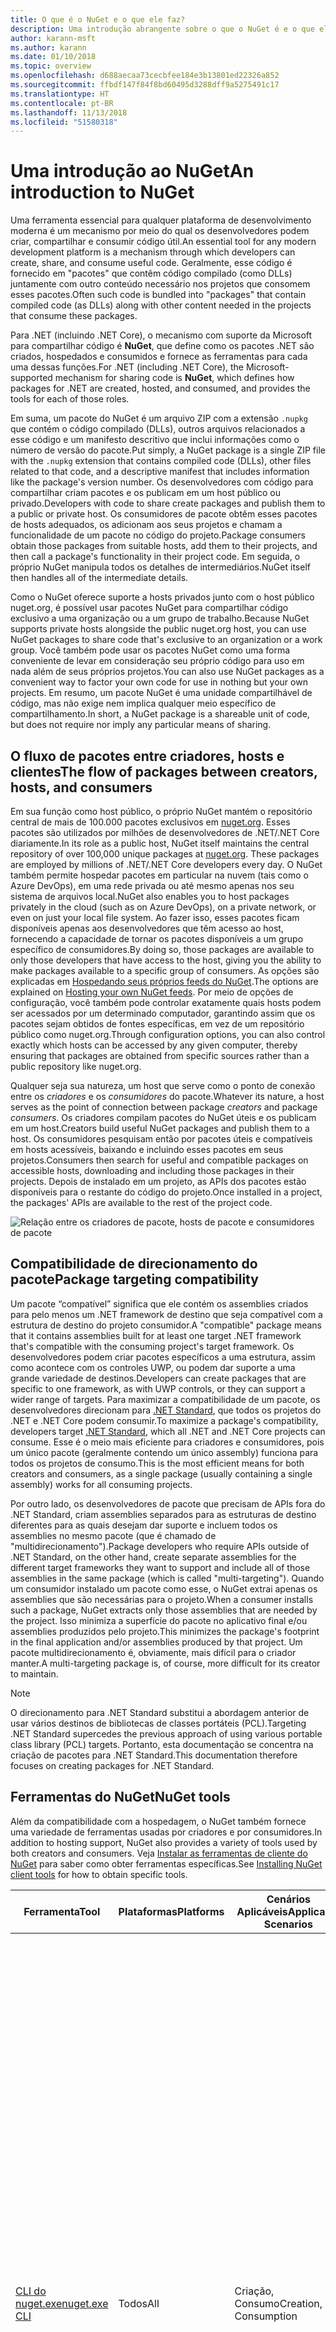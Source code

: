 ```yaml
---
title: O que é o NuGet e o que ele faz?
description: Uma introdução abrangente sobre o que o NuGet é e o que ele faz
author: karann-msft
ms.author: karann
ms.date: 01/10/2018
ms.topic: overview
ms.openlocfilehash: d688aecaa73cecbfee184e3b13801ed22326a852
ms.sourcegitcommit: ffbdf147f84f8bd60495d3288dff9a5275491c17
ms.translationtype: HT
ms.contentlocale: pt-BR
ms.lasthandoff: 11/13/2018
ms.locfileid: "51580318"
---
```

# <a name="an-introduction-to-nuget"></a><span data-ttu-id="50bbf-103">Uma introdução ao NuGet</span><span class="sxs-lookup"><span data-stu-id="50bbf-103">An introduction to NuGet</span></span>

<span data-ttu-id="50bbf-104">Uma ferramenta essencial para qualquer plataforma de desenvolvimento moderna é um mecanismo por meio do qual os desenvolvedores podem criar, compartilhar e consumir código útil.</span><span class="sxs-lookup"><span data-stu-id="50bbf-104">An essential tool for any modern development platform is a mechanism through which developers can create, share, and consume useful code.</span></span> <span data-ttu-id="50bbf-105">Geralmente, esse código é fornecido em "pacotes" que contêm código compilado (como DLLs) juntamente com outro conteúdo necessário nos projetos que consomem esses pacotes.</span><span class="sxs-lookup"><span data-stu-id="50bbf-105">Often such code is bundled into "packages" that contain compiled code (as DLLs) along with other content needed in the projects that consume these packages.</span></span>

<span data-ttu-id="50bbf-106">Para .NET (incluindo .NET Core), o mecanismo com suporte da Microsoft para compartilhar código é **NuGet**, que define como os pacotes .NET são criados, hospedados e consumidos e fornece as ferramentas para cada uma dessas funções.</span><span class="sxs-lookup"><span data-stu-id="50bbf-106">For .NET (including .NET Core), the Microsoft-supported mechanism for sharing code is **NuGet**, which defines how packages for .NET are created, hosted, and consumed, and provides the tools for each of those roles.</span></span>

<span data-ttu-id="50bbf-107">Em suma, um pacote do NuGet é um arquivo ZIP com a extensão `.nupkg` que contém o código compilado (DLLs), outros arquivos relacionados a esse código e um manifesto descritivo que inclui informações como o número de versão do pacote.</span><span class="sxs-lookup"><span data-stu-id="50bbf-107">Put simply, a NuGet package is a single ZIP file with the `.nupkg` extension that contains compiled code (DLLs), other files related to that code, and a descriptive manifest that includes information like the package's version number.</span></span> <span data-ttu-id="50bbf-108">Os desenvolvedores com código para compartilhar criam pacotes e os publicam em um host público ou privado.</span><span class="sxs-lookup"><span data-stu-id="50bbf-108">Developers with code to share create packages and publish them to a public or private host.</span></span> <span data-ttu-id="50bbf-109">Os consumidores de pacote obtêm esses pacotes de hosts adequados, os adicionam aos seus projetos e chamam a funcionalidade de um pacote no código do projeto.</span><span class="sxs-lookup"><span data-stu-id="50bbf-109">Package consumers obtain those packages from suitable hosts, add them to their projects, and then call a package's functionality in their project code.</span></span> <span data-ttu-id="50bbf-110">Em seguida, o próprio NuGet manipula todos os detalhes de intermediários.</span><span class="sxs-lookup"><span data-stu-id="50bbf-110">NuGet itself then handles all of the intermediate details.</span></span>

<span data-ttu-id="50bbf-111">Como o NuGet oferece suporte a hosts privados junto com o host público nuget.org, é possível usar pacotes NuGet para compartilhar código exclusivo a uma organização ou a um grupo de trabalho.</span><span class="sxs-lookup"><span data-stu-id="50bbf-111">Because NuGet supports private hosts alongside the public nuget.org host, you can use NuGet packages to share code that's exclusive to an organization or a work group.</span></span> <span data-ttu-id="50bbf-112">Você também pode usar os pacotes NuGet como uma forma conveniente de levar em consideração seu próprio código para uso em nada além de seus próprios projetos.</span><span class="sxs-lookup"><span data-stu-id="50bbf-112">You can also use NuGet packages as a convenient way to factor your own code for use in nothing but your own projects.</span></span> <span data-ttu-id="50bbf-113">Em resumo, um pacote NuGet é uma unidade compartilhável de código, mas não exige nem implica qualquer meio específico de compartilhamento.</span><span class="sxs-lookup"><span data-stu-id="50bbf-113">In short, a NuGet package is a shareable unit of code, but does not require nor imply any particular means of sharing.</span></span>

## <a name="the-flow-of-packages-between-creators-hosts-and-consumers"></a><span data-ttu-id="50bbf-114">O fluxo de pacotes entre criadores, hosts e clientes</span><span class="sxs-lookup"><span data-stu-id="50bbf-114">The flow of packages between creators, hosts, and consumers</span></span>

<span data-ttu-id="50bbf-115">Em sua função como host público, o próprio NuGet mantém o repositório central de mais de 100.000 pacotes exclusivos em [nuget.org](https://www.nuget.org). Esses pacotes são utilizados por milhões de desenvolvedores de .NET/.NET Core diariamente.</span><span class="sxs-lookup"><span data-stu-id="50bbf-115">In its role as a public host, NuGet itself maintains the central repository of over 100,000 unique packages at [nuget.org](https://www.nuget.org). These packages are employed by millions of .NET/.NET Core developers every day.</span></span> <span data-ttu-id="50bbf-116">O NuGet também permite hospedar pacotes em particular na nuvem (tais como o Azure DevOps), em uma rede privada ou até mesmo apenas nos seu sistema de arquivos local.</span><span class="sxs-lookup"><span data-stu-id="50bbf-116">NuGet also enables you to host packages privately in the cloud (such as on Azure DevOps), on a private network, or even on just your local file system.</span></span> <span data-ttu-id="50bbf-117">Ao fazer isso, esses pacotes ficam disponíveis apenas aos desenvolvedores que têm acesso ao host, fornecendo a capacidade de tornar os pacotes disponíveis a um grupo específico de consumidores.</span><span class="sxs-lookup"><span data-stu-id="50bbf-117">By doing so, those packages are available to only those developers that have access to the host, giving you the ability to make packages available to a specific group of consumers.</span></span> <span data-ttu-id="50bbf-118">As opções são explicadas em [Hospedando seus próprios feeds do NuGet](hosting-packages/overview.md).</span><span class="sxs-lookup"><span data-stu-id="50bbf-118">The options are explained on [Hosting your own NuGet feeds](hosting-packages/overview.md).</span></span> <span data-ttu-id="50bbf-119">Por meio de opções de configuração, você também pode controlar exatamente quais hosts podem ser acessados por um determinado computador, garantindo assim que os pacotes sejam obtidos de fontes específicas, em vez de um repositório público como nuget.org.</span><span class="sxs-lookup"><span data-stu-id="50bbf-119">Through configuration options, you can also control exactly which hosts can be accessed by any given computer, thereby ensuring that packages are obtained from specific sources rather than a public repository like nuget.org.</span></span>

<span data-ttu-id="50bbf-120">Qualquer seja sua natureza, um host que serve como o ponto de conexão entre os *criadores* e os *consumidores* do pacote.</span><span class="sxs-lookup"><span data-stu-id="50bbf-120">Whatever its nature, a host serves as the point of connection between package *creators* and package *consumers*.</span></span> <span data-ttu-id="50bbf-121">Os criadores compilam pacotes do NuGet úteis e os publicam em um host.</span><span class="sxs-lookup"><span data-stu-id="50bbf-121">Creators build useful NuGet packages and publish them to a host.</span></span> <span data-ttu-id="50bbf-122">Os consumidores pesquisam então por pacotes úteis e compatíveis em hosts acessíveis, baixando e incluindo esses pacotes em seus projetos.</span><span class="sxs-lookup"><span data-stu-id="50bbf-122">Consumers then search for useful and compatible packages on accessible hosts, downloading and including those packages in their projects.</span></span> <span data-ttu-id="50bbf-123">Depois de instalado em um projeto, as APIs dos pacotes estão disponíveis para o restante do código do projeto.</span><span class="sxs-lookup"><span data-stu-id="50bbf-123">Once installed in a project, the packages' APIs are available to the rest of the project code.</span></span>

![Relação entre os criadores de pacote, hosts de pacote e consumidores de pacote](media/nuget-roles.png)

## <a name="package-targeting-compatibility"></a><span data-ttu-id="50bbf-125">Compatibilidade de direcionamento do pacote</span><span class="sxs-lookup"><span data-stu-id="50bbf-125">Package targeting compatibility</span></span>

<span data-ttu-id="50bbf-126">Um pacote “compatível” significa que ele contém os assemblies criados para pelo menos um .NET framework de destino que seja compatível com a estrutura de destino do projeto consumidor.</span><span class="sxs-lookup"><span data-stu-id="50bbf-126">A "compatible" package means that it contains assemblies built for at least one target .NET framework that's compatible with the consuming project's target framework.</span></span> <span data-ttu-id="50bbf-127">Os desenvolvedores podem criar pacotes específicos a uma estrutura, assim como acontece com os controles UWP, ou podem dar suporte a uma grande variedade de destinos.</span><span class="sxs-lookup"><span data-stu-id="50bbf-127">Developers can create packages that are specific to one framework, as with UWP controls, or they can support a wider range of targets.</span></span> <span data-ttu-id="50bbf-128">Para maximizar a compatibilidade de um pacote, os desenvolvedores direcionam para [.NET Standard](/dotnet/standard/net-standard), que todos os projetos do .NET e .NET Core podem consumir.</span><span class="sxs-lookup"><span data-stu-id="50bbf-128">To maximize a package's compatibility, developers target [.NET Standard](/dotnet/standard/net-standard), which all .NET and .NET Core projects can consume.</span></span> <span data-ttu-id="50bbf-129">Esse é o meio mais eficiente para criadores e consumidores, pois um único pacote (geralmente contendo um único assembly) funciona para todos os projetos de consumo.</span><span class="sxs-lookup"><span data-stu-id="50bbf-129">This is the most efficient means for both creators and consumers, as a single package (usually containing a single assembly) works for all consuming projects.</span></span>

<span data-ttu-id="50bbf-130">Por outro lado, os desenvolvedores de pacote que precisam de APIs fora do .NET Standard, criam assemblies separados para as estruturas de destino diferentes para as quais desejam dar suporte e incluem todos os assemblies no mesmo pacote (que é chamado de "multidirecionamento").</span><span class="sxs-lookup"><span data-stu-id="50bbf-130">Package developers who require APIs outside of .NET Standard, on the other hand, create separate assemblies for the different target frameworks they want to support and include all of those assemblies in the same package (which is called "multi-targeting").</span></span> <span data-ttu-id="50bbf-131">Quando um consumidor instalado um pacote como esse, o NuGet extrai apenas os assemblies que são necessárias para o projeto.</span><span class="sxs-lookup"><span data-stu-id="50bbf-131">When a consumer installs such a package, NuGet extracts only those assemblies that are needed by the project.</span></span> <span data-ttu-id="50bbf-132">Isso minimiza a superfície do pacote no aplicativo final e/ou assemblies produzidos pelo projeto.</span><span class="sxs-lookup"><span data-stu-id="50bbf-132">This minimizes the package's footprint in the final application and/or assemblies produced by that project.</span></span> <span data-ttu-id="50bbf-133">Um pacote multidirecionamento é, obviamente, mais difícil para o criador manter.</span><span class="sxs-lookup"><span data-stu-id="50bbf-133">A multi-targeting package is, of course, more difficult for its creator to maintain.</span></span>

> [!Note]
> <span data-ttu-id="50bbf-134">O direcionamento para .NET Standard substitui a abordagem anterior de usar vários destinos de bibliotecas de classes portáteis (PCL).</span><span class="sxs-lookup"><span data-stu-id="50bbf-134">Targeting .NET Standard supercedes the previous approach of using various portable class library (PCL) targets.</span></span> <span data-ttu-id="50bbf-135">Portanto, esta documentação se concentra na criação de pacotes para .NET Standard.</span><span class="sxs-lookup"><span data-stu-id="50bbf-135">This documentation therefore focuses on creating packages for .NET Standard.</span></span>

## <a name="nuget-tools"></a><span data-ttu-id="50bbf-136">Ferramentas do NuGet</span><span class="sxs-lookup"><span data-stu-id="50bbf-136">NuGet tools</span></span>

<span data-ttu-id="50bbf-137">Além da compatibilidade com a hospedagem, o NuGet também fornece uma variedade de ferramentas usadas por criadores e por consumidores.</span><span class="sxs-lookup"><span data-stu-id="50bbf-137">In addition to hosting support, NuGet also provides a variety of tools used by both creators and consumers.</span></span> <span data-ttu-id="50bbf-138">Veja [Instalar as ferramentas de cliente do NuGet](install-nuget-client-tools.md) para saber como obter ferramentas específicas.</span><span class="sxs-lookup"><span data-stu-id="50bbf-138">See [Installing NuGet client tools](install-nuget-client-tools.md) for how to obtain specific tools.</span></span>

| <span data-ttu-id="50bbf-139">Ferramenta</span><span class="sxs-lookup"><span data-stu-id="50bbf-139">Tool</span></span> | <span data-ttu-id="50bbf-140">Plataformas</span><span class="sxs-lookup"><span data-stu-id="50bbf-140">Platforms</span></span> | <span data-ttu-id="50bbf-141">Cenários Aplicáveis</span><span class="sxs-lookup"><span data-stu-id="50bbf-141">Applicable Scenarios</span></span> | <span data-ttu-id="50bbf-142">Descrição</span><span class="sxs-lookup"><span data-stu-id="50bbf-142">Description</span></span> |
| --- | --- | --- | --- |
| [<span data-ttu-id="50bbf-143">CLI do nuget.exe</span><span class="sxs-lookup"><span data-stu-id="50bbf-143">nuget.exe CLI</span></span>](tools/nuget-exe-cli-reference.md) | <span data-ttu-id="50bbf-144">Todos</span><span class="sxs-lookup"><span data-stu-id="50bbf-144">All</span></span> | <span data-ttu-id="50bbf-145">Criação, Consumo</span><span class="sxs-lookup"><span data-stu-id="50bbf-145">Creation, Consumption</span></span> | <span data-ttu-id="50bbf-146">Fornece todos os recursos do NuGet, com alguns comandos de que aplicam especificamente aos criadores de pacote, alguns somente aos consumidores e outros a ambos.</span><span class="sxs-lookup"><span data-stu-id="50bbf-146">Provides all NuGet capabilities, with some commands applying specifically to package creators, some applying only to consumers, and others applying to both.</span></span> <span data-ttu-id="50bbf-147">Por exemplo, os criadores de pacote usam o comando `nuget pack` para criar um pacote de vários assemblies e arquivos relacionados, os consumidores de pacote usam `nuget install` para incluir pacotes em uma pasta do projeto e todos usam `nuget config` para definir as variáveis de configuração do NuGet.</span><span class="sxs-lookup"><span data-stu-id="50bbf-147">For example, package creators use the `nuget pack` command to create a package from various assemblies and related files, package consumers use `nuget install` to include packages in a project folder, and everyone uses `nuget config` to set NuGet configuration variables.</span></span> <span data-ttu-id="50bbf-148">Como uma ferramenta independente de plataforma, a CLI do NuGet não interage com projetos do Visual Studio.</span><span class="sxs-lookup"><span data-stu-id="50bbf-148">As a platform-agnostic tool, the NuGet CLI does not interact with Visual Studio projects.</span></span> |
| [<span data-ttu-id="50bbf-149">CLI do dotnet</span><span class="sxs-lookup"><span data-stu-id="50bbf-149">dotnet CLI</span></span>](tools/dotnet-Commands.md) | <span data-ttu-id="50bbf-150">Todos</span><span class="sxs-lookup"><span data-stu-id="50bbf-150">All</span></span> | <span data-ttu-id="50bbf-151">Criação, Consumo</span><span class="sxs-lookup"><span data-stu-id="50bbf-151">Creation, Consumption</span></span> | <span data-ttu-id="50bbf-152">Fornece certas funcionalidades da CLI do NuGet diretamente na cadeia de ferramentas do .NET Core.</span><span class="sxs-lookup"><span data-stu-id="50bbf-152">Provides certain NuGet CLI capabilities directly within the .NET Core tool chain.</span></span> <span data-ttu-id="50bbf-153">Assim como ocorre com a CLI do NuGet, a CLI do dotnet não interage com projetos do Visual Studio.</span><span class="sxs-lookup"><span data-stu-id="50bbf-153">As with the NuGet CLI, the dotnet CLI does not interact with Visual Studio projects.</span></span> |
| [<span data-ttu-id="50bbf-154">Console do gerenciador de pacotes</span><span class="sxs-lookup"><span data-stu-id="50bbf-154">Package Manager Console</span></span>](tools/package-manager-console.md) | <span data-ttu-id="50bbf-155">Visual Studio no Windows</span><span class="sxs-lookup"><span data-stu-id="50bbf-155">Visual Studio on Windows</span></span> | <span data-ttu-id="50bbf-156">Consumo</span><span class="sxs-lookup"><span data-stu-id="50bbf-156">Consumption</span></span> | <span data-ttu-id="50bbf-157">Fornece [comandos do PowerShell](tools/Powershell-Reference.md) para instalar e gerenciar pacotes em projetos do Visual Studio.</span><span class="sxs-lookup"><span data-stu-id="50bbf-157">Provides [PowerShell commands](tools/Powershell-Reference.md) for installing and managing packages in Visual Studio projects.</span></span> |
| [<span data-ttu-id="50bbf-158">Interface do usuário do Gerenciador de Pacotes</span><span class="sxs-lookup"><span data-stu-id="50bbf-158">Package Manager UI</span></span>](tools/package-manager-ui.md) | <span data-ttu-id="50bbf-159">Visual Studio no Windows</span><span class="sxs-lookup"><span data-stu-id="50bbf-159">Visual Studio on Windows</span></span> | <span data-ttu-id="50bbf-160">Consumo</span><span class="sxs-lookup"><span data-stu-id="50bbf-160">Consumption</span></span> | <span data-ttu-id="50bbf-161">Fornece uma IU fácil de usar para instalar e gerenciar pacotes em projetos do Visual Studio.</span><span class="sxs-lookup"><span data-stu-id="50bbf-161">Provides an easy-to-use UI for installing and managing packages in Visual Studio projects.</span></span> |
| [<span data-ttu-id="50bbf-162">Gerenciar a interface do usuário do NuGet</span><span class="sxs-lookup"><span data-stu-id="50bbf-162">Manage NuGet UI</span></span>](/visualstudio/mac/nuget-walkthrough) | <span data-ttu-id="50bbf-163">Visual Studio para Mac</span><span class="sxs-lookup"><span data-stu-id="50bbf-163">Visual Studio for Mac</span></span> | <span data-ttu-id="50bbf-164">Consumo</span><span class="sxs-lookup"><span data-stu-id="50bbf-164">Consumption</span></span> | <span data-ttu-id="50bbf-165">Fornece uma IU fácil de usar para instalar e gerenciar pacotes em projetos do Visual Studio para Mac.</span><span class="sxs-lookup"><span data-stu-id="50bbf-165">Provide an easy-to-use UI for installing and managing packages in Visual Studio for Mac projects.</span></span> |
| [<span data-ttu-id="50bbf-166">MSBuild</span><span class="sxs-lookup"><span data-stu-id="50bbf-166">MSBuild</span></span>](reference/msbuild-targets.md) | <span data-ttu-id="50bbf-167">Windows</span><span class="sxs-lookup"><span data-stu-id="50bbf-167">Windows</span></span> | <span data-ttu-id="50bbf-168">Criação, Consumo</span><span class="sxs-lookup"><span data-stu-id="50bbf-168">Creation, Consumption</span></span> | <span data-ttu-id="50bbf-169">Fornece a capacidade de criar e restaurar os pacotes usados em um projeto diretamente por meio da cadeia de ferramentas do MSBuild.</span><span class="sxs-lookup"><span data-stu-id="50bbf-169">Provides the ability to create packages and restore packages used in a project directly through the MSBuild tool chain.</span></span> |

<span data-ttu-id="50bbf-170">Como você pode ver, as ferramentas do NuGet com as quais você trabalha dependem muito se você está criando ou consumindo pacotes, e a plataforma de trabalho na qual você está trabalhando.</span><span class="sxs-lookup"><span data-stu-id="50bbf-170">As you can see, the NuGet tools you work with depend greatly on whether you're creating, consuming, or publishing packages, and the platform on which you're working.</span></span> <span data-ttu-id="50bbf-171">Os criadores de pacotes normalmente também são consumidores, pois eles aproveitam funcionalidades que existe em outros pacotes do NuGet.</span><span class="sxs-lookup"><span data-stu-id="50bbf-171">Package creators are typically also consumers, as they build on top of functionality that exists in other NuGet packages.</span></span> <span data-ttu-id="50bbf-172">E, é claro, esses pacotes podem, por sua vez, depender de outros.</span><span class="sxs-lookup"><span data-stu-id="50bbf-172">And those packages, of course, may in turn depend on still others.</span></span>

<span data-ttu-id="50bbf-173">Para saber mais, comece com os artigos [Fluxo de trabalho de criação de pacote](create-packages/Overview-and-Workflow.md) e [Fluxo de trabalho de consumo de pacote](consume-packages/Overview-and-Workflow.md).</span><span class="sxs-lookup"><span data-stu-id="50bbf-173">For more information, start with the [Package creation workflow](create-packages/Overview-and-Workflow.md) and [Package consumption workflow](consume-packages/Overview-and-Workflow.md) articles.</span></span>

## <a name="managing-dependencies"></a><span data-ttu-id="50bbf-174">Gerenciamento de dependências</span><span class="sxs-lookup"><span data-stu-id="50bbf-174">Managing dependencies</span></span>

<span data-ttu-id="50bbf-175">A capacidade de aproveitar facilmente o trabalho de outras pessoas é um dos recursos mais poderosos de um sistema de gerenciamento de pacotes.</span><span class="sxs-lookup"><span data-stu-id="50bbf-175">The ability to easily build on the work of others is one of most powerful features of a package management system.</span></span> <span data-ttu-id="50bbf-176">Da mesma forma, grande parte do que o NuGet faz é gerenciar essa árvore de dependência ou “grafo” em nome de um projeto.</span><span class="sxs-lookup"><span data-stu-id="50bbf-176">Accordingly, much of what NuGet does is managing that dependency tree or "graph" on behalf of a project.</span></span> <span data-ttu-id="50bbf-177">Em poucas palavras, você precisa apenas se preocupar com os pacotes que você está usando diretamente em um projeto.</span><span class="sxs-lookup"><span data-stu-id="50bbf-177">Simply said, you need only concern yourself with those packages that you're directly using in a project.</span></span> <span data-ttu-id="50bbf-178">Se algum desses pacotes consumir outros pacotes (o que pode, por sua vez, consumir ainda mais), o NuGet cuidará de todas essas dependências de nível inferior.</span><span class="sxs-lookup"><span data-stu-id="50bbf-178">If any of those packages themselves consume other packages (which can, in turn, consume still others), NuGet takes care of all those down-level dependencies.</span></span>

<span data-ttu-id="50bbf-179">A imagem a seguir mostra um projeto que depende de cinco pacotes, que por sua vez dependem de muitos outros.</span><span class="sxs-lookup"><span data-stu-id="50bbf-179">The following image shows a project that depends on five packages, which in turn depend on a number of others.</span></span>

![Um grafo de dependência NuGet de exemplo para um projeto do .NET](media/dependency-graph.png)

<span data-ttu-id="50bbf-181">Observe que alguns pacotes aparecem várias vezes no grafo de dependência.</span><span class="sxs-lookup"><span data-stu-id="50bbf-181">Notice that some packages appear multiple times in the dependency graph.</span></span> <span data-ttu-id="50bbf-182">Por exemplo, há três consumidores diferentes do pacote B e cada consumidor também pode especificar uma versão diferente do pacote (não mostrado).</span><span class="sxs-lookup"><span data-stu-id="50bbf-182">For example, there are three different consumers of package B, and each consumer might also specify a different version for that package (not shown).</span></span> <span data-ttu-id="50bbf-183">Isso é uma ocorrência comum, especialmente para pacotes amplamente usados.</span><span class="sxs-lookup"><span data-stu-id="50bbf-183">This is a common occurrence, especially for widely-used packages.</span></span> <span data-ttu-id="50bbf-184">Felizmente, o NuGet faz o trabalho duro para determinar exatamente qual versão do Pacote B atende a todos os consumidores.</span><span class="sxs-lookup"><span data-stu-id="50bbf-184">NuGet fortunately does all the hard work to determine exactly which version of package B satisfies all consumers.</span></span> <span data-ttu-id="50bbf-185">Em seguida, o NuGet faz o mesmo para todos os outros pacotes, independente da profundidade do grafo de dependência.</span><span class="sxs-lookup"><span data-stu-id="50bbf-185">NuGet then does the same for all other packages, no matter how deep the dependency graph.</span></span>

<span data-ttu-id="50bbf-186">Para obter mais detalhes sobre como o NuGet executa esse serviço, consulte [Resolução de dependência](consume-packages/dependency-resolution.md).</span><span class="sxs-lookup"><span data-stu-id="50bbf-186">For more details on how NuGet performs this service, see [Dependency resolution](consume-packages/dependency-resolution.md).</span></span>

## <a name="tracking-references-and-restoring-packages"></a><span data-ttu-id="50bbf-187">Rastreando referências e restaurando pacotes</span><span class="sxs-lookup"><span data-stu-id="50bbf-187">Tracking references and restoring packages</span></span>

<span data-ttu-id="50bbf-188">Como projetos podem ser movidos facilmente entre os computadores de desenvolvedor, repositórios de controle do código-fonte, servidores de build e assim por diante, é altamente impraticável manter assemblies binários dos pacotes do NuGet diretamente associados a um projeto.</span><span class="sxs-lookup"><span data-stu-id="50bbf-188">Because projects can easily move between developer computers, source control repositories, build servers, and so forth, it's highly impractical to keep the binary assemblies of NuGet packages directly bound to a project.</span></span> <span data-ttu-id="50bbf-189">Isso tornaria cada cópia do projeto desnecessariamente sobrecarregada (e, assim, desperdiçaria espaço em repositórios de controle do código-fonte).</span><span class="sxs-lookup"><span data-stu-id="50bbf-189">Doing so would make each copy of the project unnecessarily bloated (and thereby waste space in source control repositories).</span></span> <span data-ttu-id="50bbf-190">Também dificultaria muito a atualização de binários de pacote para versões mais recentes, pois as atualizações precisariam ser aplicadas em todas as cópias do projeto.</span><span class="sxs-lookup"><span data-stu-id="50bbf-190">It would also make it very difficult to update package binaries to newer versions as updates would have to be applied across all copies of the project.</span></span>

<span data-ttu-id="50bbf-191">Em vez disso, o NuGet mantém uma lista de referências simples dos pacotes dos quais um projeto depende, incluindo dependências de nível superior e inferior.</span><span class="sxs-lookup"><span data-stu-id="50bbf-191">NuGet instead maintains a simple reference list of the packages upon which a project depends, including both top-level and down-level dependencies.</span></span> <span data-ttu-id="50bbf-192">Ou seja, sempre que você instala um pacote de algum host em um projeto, o NuGet registra o identificador de pacote e o número de versão nesta lista de referência.</span><span class="sxs-lookup"><span data-stu-id="50bbf-192">That is, whenever you install a package from some host into a project, NuGet records the package identifier and version number in the reference list.</span></span> <span data-ttu-id="50bbf-193">(Desinstalar um pacote, é claro, remove-o da lista.) O NuGet, em seguida, fornece um meio para restaurar todos os pacotes referenciados mediante solicitação, conforme descrito em [Restauração do pacote](consume-packages/package-restore.md).</span><span class="sxs-lookup"><span data-stu-id="50bbf-193">(Uninstalling a package, of course, removes it from the list.) NuGet then provides a means to restore all referenced packages upon request, as described on [Package restore](consume-packages/package-restore.md).</span></span>

![Uma lista de referências de NuGet é criada na instalação do pacote e pode ser usada para restaurar os pacotes em outro lugar](media/nuget-restore.png)

<span data-ttu-id="50bbf-195">Com apenas a lista de referência, o NuGet pode, então, reinstalar&mdash;ou seja, *restaurar*&mdash;todos os pacotes de hosts públicos e/ou privados a qualquer momento posteriormente.</span><span class="sxs-lookup"><span data-stu-id="50bbf-195">With only the reference list, NuGet can then reinstall&mdash;that is, *restore*&mdash;all of those packages from public and/or private hosts at any later time.</span></span> <span data-ttu-id="50bbf-196">Ao confirmar um projeto no controle do código-fonte ou compartilhá-lo de alguma outra forma, você inclui apenas a lista de referências e exclui os binários do pacote (veja [Pacotes e controle do código-fonte](consume-packages/packages-and-source-control.md).)</span><span class="sxs-lookup"><span data-stu-id="50bbf-196">When committing a project to source control, or sharing it in some other way, you include only the reference list and exclude any package binaries (see [Packages and source control](consume-packages/packages-and-source-control.md).)</span></span>

<span data-ttu-id="50bbf-197">O computador que recebe um projeto, como um servidor de build obtendo uma cópia do projeto como parte de um sistema de implantação automatizada, simplesmente pede ao NuGet para restaurar as dependências sempre que necessário.</span><span class="sxs-lookup"><span data-stu-id="50bbf-197">The computer that receives a project, such as a build server obtaining a copy of the project as part of an automated deployment system, simply asks NuGet to restore dependencies whenever they're needed.</span></span> <span data-ttu-id="50bbf-198">Sistemas de build como o Azure DevOps fornecem etapas de “restauração do NuGet” para essa finalidade exata.</span><span class="sxs-lookup"><span data-stu-id="50bbf-198">Build systems like Azure DevOps provide "NuGet restore" steps for this exact purpose.</span></span> <span data-ttu-id="50bbf-199">Da mesma forma, quando os desenvolvedores obtêm uma cópia de um projeto (por exemplo, ao clonar um repositório), eles podem invocar um comando como `nuget restore` (CLI do NuGet), `dotnet restore` (CLI do dotnet) ou `Install-Package` (Console do Gerenciador de Pacotes) para obter todos os pacotes necessários.</span><span class="sxs-lookup"><span data-stu-id="50bbf-199">Similarly, when developers obtain a copy of a project (as when cloning a repository), they can invoke command like `nuget restore` (NuGet CLI), `dotnet restore` (dotnet CLI), or `Install-Package` (Package Manager Console) to obtain all the necessary packages.</span></span> <span data-ttu-id="50bbf-200">O Visual Studio, por sua vez, restaura automaticamente os pacotes ao compilar um projeto (contanto que a restauração automática esteja ativada, conforme descrito em [Restauração de pacote](consume-packages/package-restore.md)).</span><span class="sxs-lookup"><span data-stu-id="50bbf-200">Visual Studio, for its part, automatically restores packages when building a project (provided that automatic restore is enabled, as described on [Package restore](consume-packages/package-restore.md)).</span></span>

<span data-ttu-id="50bbf-201">Claramente, a função primária do NuGet, no que diz respeito aos desenvolvedores, é manter essa lista de referência em nome do seu projeto e fornecer os meios para restaurar (e atualizar) com eficiência os pacotes referenciados.</span><span class="sxs-lookup"><span data-stu-id="50bbf-201">Clearly, then, NuGet's primary role where developers are concerned is maintaining that reference list on behalf of your project and providing the means to efficiently restore (and update) those referenced packages.</span></span> <span data-ttu-id="50bbf-202">Essa lista é mantida em um dos dois *formatos de gerenciamento de pacote*, como são chamados:</span><span class="sxs-lookup"><span data-stu-id="50bbf-202">This list is maintained in one of two *package management formats*, as they're called:</span></span>

- <span data-ttu-id="50bbf-203">[`packages.config`](reference/packages-config.md): *(NuGet 1.0 ou superior)* Como um arquivo XML que mantém uma lista simples de todas as dependências do projeto, incluindo as dependências de outros pacotes instalados.</span><span class="sxs-lookup"><span data-stu-id="50bbf-203">[`packages.config`](reference/packages-config.md): *(NuGet 1.0+)* An XML file that maintains a flat list of all dependencies in the project, including the dependencies of other installed packages.</span></span> <span data-ttu-id="50bbf-204">Os pacotes instalados ou restaurados são armazenados em uma pasta `packages`.</span><span class="sxs-lookup"><span data-stu-id="50bbf-204">Installed or restored packages are stored in a `packages` folder.</span></span>

- <span data-ttu-id="50bbf-205">[PackageReference](consume-packages/package-references-in-project-files.md) (ou "referências de pacote em arquivos de projeto") |*(NuGet 4.0 ou superior)* Mantém uma lista de dependências de nível superior do projeto diretamente no arquivo de projeto, portanto, nenhum arquivo separado é necessário.</span><span class="sxs-lookup"><span data-stu-id="50bbf-205">[PackageReference](consume-packages/package-references-in-project-files.md) (or "package references in project files") | *(NuGet 4.0+)* Maintains a list of a project's top-level dependencies directly within the project file, so no separate file is needed.</span></span> <span data-ttu-id="50bbf-206">Um arquivo associado, `obj/project.assets.json`, é gerado dinamicamente para gerenciar o grafo de dependência geral dos pacotes que um projeto usa juntamente com todas as dependências de nível inferior.</span><span class="sxs-lookup"><span data-stu-id="50bbf-206">An associated file, `obj/project.assets.json`, is dynamically generated to manage the overall dependency graph of the packages that a project uses along with all down-level dependencies.</span></span> <span data-ttu-id="50bbf-207">PackageReference é sempre usado por projetos do .NET Core.</span><span class="sxs-lookup"><span data-stu-id="50bbf-207">PackageReference is always used by .NET Core projects.</span></span>

<span data-ttu-id="50bbf-208">Qual formato de gerenciamento de pacotes é aplicado a um projeto depende do tipo de projeto e a versão disponível do NuGet (e/ou Visual Studio).</span><span class="sxs-lookup"><span data-stu-id="50bbf-208">Which package management format is employed in any given project depends on the project type, and the available version of NuGet (and/or Visual Studio).</span></span> <span data-ttu-id="50bbf-209">Para verificar qual formato está sendo usado, simplesmente procure por `packages.config` na raiz do projeto depois de instalar o primeiro pacote.</span><span class="sxs-lookup"><span data-stu-id="50bbf-209">To check what format is being used, simply look for `packages.config` in the project root after installing your first package.</span></span> <span data-ttu-id="50bbf-210">Se você não tiver esse arquivo, procure no arquivo de projeto diretamente por um elemento \<PackageReference\>.</span><span class="sxs-lookup"><span data-stu-id="50bbf-210">If you don't have that file, look in the project file directly for a \<PackageReference\> element.</span></span>

<span data-ttu-id="50bbf-211">Quando você tiver escolha, será recomendável usar PackageReference.</span><span class="sxs-lookup"><span data-stu-id="50bbf-211">When you have a choice, we recommend using PackageReference.</span></span> <span data-ttu-id="50bbf-212">`packages.config` é mantido para fins de legado e não está mais em desenvolvimento ativo.</span><span class="sxs-lookup"><span data-stu-id="50bbf-212">`packages.config` is maintained for legacy purposes and is no longer under active development.</span></span>

> [!Tip]
> <span data-ttu-id="50bbf-213">Vários comandos da CLI do `nuget.exe`, como `nuget install`, não adicionam o pacote automaticamente à lista de referências.</span><span class="sxs-lookup"><span data-stu-id="50bbf-213">Various `nuget.exe` CLI commands, like `nuget install`, do not automatically add the package to the reference list.</span></span> <span data-ttu-id="50bbf-214">A lista é atualizada durante a instalação de um pacote com o Gerenciador de Pacotes do Visual Studio (interface do usuário ou Console) e com a CLI `dotnet.exe`.</span><span class="sxs-lookup"><span data-stu-id="50bbf-214">The list is updated when installing a package with the Visual Studio Package Manager (UI or Console), and with `dotnet.exe` CLI.</span></span>

## <a name="what-else-does-nuget-do"></a><span data-ttu-id="50bbf-215">O que mais o NuGet faz?</span><span class="sxs-lookup"><span data-stu-id="50bbf-215">What else does NuGet do?</span></span>

<span data-ttu-id="50bbf-216">Até agora, você aprendeu as seguintes características do NuGet:</span><span class="sxs-lookup"><span data-stu-id="50bbf-216">So far you've learned the following characteristics of NuGet:</span></span>

- <span data-ttu-id="50bbf-217">O NuGet fornece o repositório central nuget.org com suporte para a hospedagem privada.</span><span class="sxs-lookup"><span data-stu-id="50bbf-217">NuGet provides the central nuget.org repository with support for private hosting.</span></span>
- <span data-ttu-id="50bbf-218">O NuGet fornece as ferramentas que os desenvolvedores precisam para criar, publicar e consumir pacotes.</span><span class="sxs-lookup"><span data-stu-id="50bbf-218">NuGet provides the tools developers need for creating, publishing, and consuming packages.</span></span>
- <span data-ttu-id="50bbf-219">Mais importante, o NuGet mantém uma lista de referência de pacotes usados em um projeto e a capacidade de restaurar e atualizar esses pacotes da lista.</span><span class="sxs-lookup"><span data-stu-id="50bbf-219">Most importantly, NuGet maintains a reference list of packages used in a project and the ability to restore and update those packages from that list.</span></span>

<span data-ttu-id="50bbf-220">Para fazer com que esses processos funcionem com eficiência, o NuGet realiza algumas otimizações nos bastidores.</span><span class="sxs-lookup"><span data-stu-id="50bbf-220">To make these processes work efficiently, NuGet does some behind-the-scenes optimizations.</span></span> <span data-ttu-id="50bbf-221">Particularmente, o NuGet gerencia um cache de pacote e uma pasta de pacotes globais para abreviar a instalação e a reinstalação.</span><span class="sxs-lookup"><span data-stu-id="50bbf-221">Most notably, NuGet manages a package cache and a global packages folder to shortcut installation and reinstallation.</span></span> <span data-ttu-id="50bbf-222">O cache evita o download de um pacote já instalado no computador.</span><span class="sxs-lookup"><span data-stu-id="50bbf-222">The cache avoids downloading a package that's already been installed on the machine.</span></span> <span data-ttu-id="50bbf-223">A pasta de pacotes globais permite que vários projetos compartilhem o mesmo pacote instalado, reduzindo, assim, a superfície geral do NuGet no computador.</span><span class="sxs-lookup"><span data-stu-id="50bbf-223">The global packages folder allows multiple projects to share the same installed package, thereby reducing NuGet's overall footprint on the computer.</span></span> <span data-ttu-id="50bbf-224">As pastas de cache e de pacotes globais também são muito úteis quando você restaura com frequência um grande número de pacotes, como em um servidor de build.</span><span class="sxs-lookup"><span data-stu-id="50bbf-224">The cache and global packages folder are also very helpful when you're frequently restoring a larger number of packages, as on a build server.</span></span> <span data-ttu-id="50bbf-225">Para obter mais detalhes sobre esses mecanismos, confira [Como gerenciar as pastas de pacotes globais e de cache](consume-packages/managing-the-global-packages-and-cache-folders.md).</span><span class="sxs-lookup"><span data-stu-id="50bbf-225">For more details on these mechanisms, see [Managing the global packages and cache folders](consume-packages/managing-the-global-packages-and-cache-folders.md).</span></span>

<span data-ttu-id="50bbf-226">Em um projeto individual, o NuGet gerencia o grafo de dependência geral, que inclui novamente a resolução de múltiplas referências para versões diferentes do mesmo pacote.</span><span class="sxs-lookup"><span data-stu-id="50bbf-226">Within an individual project, NuGet manages the overall dependency graph, which again includes resolving multiple references to different versions of the same package.</span></span> <span data-ttu-id="50bbf-227">É muito comum que um projeto adote uma dependência de um ou mais pacotes que tenham eles próprios as mesmas dependências.</span><span class="sxs-lookup"><span data-stu-id="50bbf-227">It's quite common that a project takes a dependency on one or more packages that themselves have the same dependencies.</span></span> <span data-ttu-id="50bbf-228">Alguns dos pacotes de utilitário mais úteis no nuget.org são utilizados por muitos outros pacotes.</span><span class="sxs-lookup"><span data-stu-id="50bbf-228">Some of the most useful utility packages on nuget.org are employed by many other packages.</span></span> <span data-ttu-id="50bbf-229">No grafo de dependência inteiro, dez, você poderia ter facilmente ter dez referências diferentes para diferentes versões do mesmo pacote.</span><span class="sxs-lookup"><span data-stu-id="50bbf-229">In the entire dependency graph, then, you could easily have ten different references to different versions of the same package.</span></span> <span data-ttu-id="50bbf-230">Para evitar trazer várias versões do pacote para o próprio aplicativo, o NuGet classifica qual versão única pode ser usada por qualquer consumidor.</span><span class="sxs-lookup"><span data-stu-id="50bbf-230">To avoid bringing multiple versions of that package into the application itself, NuGet sorts out which single version can be used by all consumers.</span></span> <span data-ttu-id="50bbf-231">(Para saber mais, confira [Resolução de dependência](consume-packages/dependency-resolution.md).)</span><span class="sxs-lookup"><span data-stu-id="50bbf-231">(For more information, see [Dependency Resolution](consume-packages/dependency-resolution.md).)</span></span>

<span data-ttu-id="50bbf-232">Além disso, o NuGet mantém todas as especificações relacionadas a como os pacotes são estruturados (incluindo [localização](create-packages/creating-localized-packages.md) e [símbolos de depuração](create-packages/symbol-packages.md)) e como eles são referenciados (incluindo [intervalos de versão](reference/package-versioning.md#version-ranges-and-wildcards) e [versões de pré-lançamento](create-packages/prerelease-packages.md)). O NuGet também oferece várias APIs para trabalhar com seus serviços por meio de programação, e fornece suporte para os desenvolvedores que escrevem modelos de projeto e extensões do Visual Studio.</span><span class="sxs-lookup"><span data-stu-id="50bbf-232">Beyond that, NuGet maintains all the specifications related to how packages are structured (including [localization](create-packages/creating-localized-packages.md) and [debug symbols](create-packages/symbol-packages.md)) and how they are referenced (including [version ranges](reference/package-versioning.md#version-ranges-and-wildcards) and [pre-release versions](create-packages/prerelease-packages.md).) NuGet also provides various APIs to work with its services programmatically, and provides support for developers who write Visual Studio extensions and project templates.</span></span>

<span data-ttu-id="50bbf-233">Reserve um tempo para navegar pelo sumário desta documentação e você verá todos esses recursos representados nele, junto com as notas de versão desde o início do NuGet.</span><span class="sxs-lookup"><span data-stu-id="50bbf-233">Take a moment to browse the table of contents for this documentation, and you see all of these capabilities represented there, along with release notes dating back to NuGet's beginnings.</span></span>

## <a name="comments-contributions-and-issues"></a><span data-ttu-id="50bbf-234">Comentários, contribuições e problemas</span><span class="sxs-lookup"><span data-stu-id="50bbf-234">Comments, contributions, and issues</span></span>

<span data-ttu-id="50bbf-235">Por fim, apreciamos muito os comentários e contribuições para essa documentação&mdash;basta selecionar os comandos **Comentários** e **Editar** no tipo de qualquer página, ou visite o [repositório de documentos](https://github.com/NuGet/docs.microsoft.com-nuget/) e a [lista de problemas de documentos](https://github.com/NuGet/docs.microsoft.com-nuget/issues) no GitHub.</span><span class="sxs-lookup"><span data-stu-id="50bbf-235">Finally, we very much welcome comments and contributions to this documentation&mdash;just select the **Feedback** and **Edit** commands on the top of any page, or visit the [docs repository](https://github.com/NuGet/docs.microsoft.com-nuget/) and [docs issue list](https://github.com/NuGet/docs.microsoft.com-nuget/issues) on GitHub.</span></span>

<span data-ttu-id="50bbf-236">Também aceitamos contribuições para o NuGet em si por meio de seus [vários repositórios de GitHub](https://github.com/NuGet/Home); problemas do NuGet podem ser encontrados em [https://github.com/NuGet/home/issues](https://github.com/NuGet/home/issues).</span><span class="sxs-lookup"><span data-stu-id="50bbf-236">We also welcome contributions to NuGet itself through its [various GitHub repositories](https://github.com/NuGet/Home); NuGet issues can be found on [https://github.com/NuGet/home/issues](https://github.com/NuGet/home/issues).</span></span>

<span data-ttu-id="50bbf-237">Aproveite sua experiência com o NuGet.</span><span class="sxs-lookup"><span data-stu-id="50bbf-237">Enjoy your NuGet experience!</span></span>
